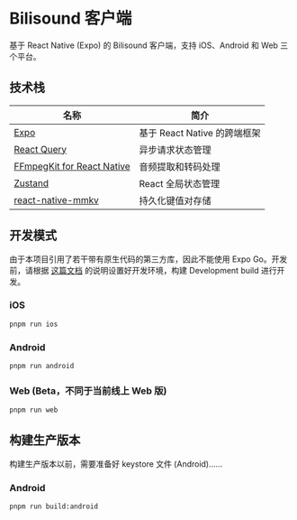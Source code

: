 # Bilisound 客户端

基于 React Native (Expo) 的 Bilisound 客户端，支持 iOS、Android 和 Web 三个平台。

## 技术栈

| 名称                                                                  | 简介                         |
| --------------------------------------------------------------------- | ---------------------------- |
| [Expo](https://expo.dev/)                                             | 基于 React Native 的跨端框架 |
| [React Query](https://tanstack.com/query/latest)                      | 异步请求状态管理             |
| [FFmpegKit for React Native](https://github.com/arthenica/ffmpeg-kit) | 音频提取和转码处理           |
| [Zustand](https://zustand-demo.pmnd.rs/)                              | React 全局状态管理           |
| [react-native-mmkv](https://github.com/mrousavy/react-native-mmkv)    | 持久化键值对存储             |

## 开发模式

由于本项目引用了若干带有原生代码的第三方库，因此不能使用 Expo Go。开发前，请根据 [这篇文档](https://docs.expo.dev/guides/local-app-development/) 的说明设置好开发环境，构建 Development build 进行开发。

### iOS

```bash
pnpm run ios
```

### Android

```bash
pnpm run android
```

### Web (Beta，不同于当前线上 Web 版)

```bash
pnpm run web
```

## 构建生产版本

构建生产版本以前，需要准备好 keystore 文件 (Android)……

### Android

```bash
pnpm run build:android
```
